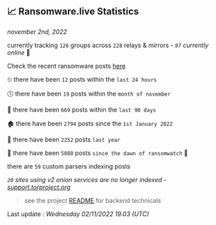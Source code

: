 
## 📈 Ransomware.live Statistics
_november 2nd, 2022_

currently tracking `126` groups across `228` relays & mirrors - _`97` currently online_ 📡

Check the recent ransomware posts [here](https://www.ransomware.live/#/recentposts)


⏲ there have been `12` posts within the `last 24 hours`

🕓 there have been `19` posts within the `month of november`

📅 there have been `669` posts within the `last 90 days`

🏚 there have been `2794` posts since the `1st January 2022`

🚀 there have been `2252` posts `last year`

🦕 there have been `5080` posts `since the dawn of ransomwatch` 🐣

there are `59` custom parsers indexing posts

_`20` sites using v2 onion services are no longer indexed - [support.torproject.org](https://support.torproject.org/onionservices/v2-deprecation/)_

> see the project [README](https://github.com/jmousqueton/ransomwatch#readme) for backend technicals



Last update : _Wednesday 02/11/2022 19.03 (UTC)_

